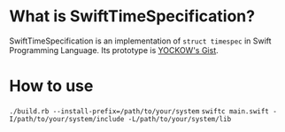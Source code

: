 # What is SwiftTimeSpecification?
SwiftTimeSpecification is an implementation of `struct timespec` in Swift Programming Language.
Its prototype is [YOCKOW's Gist](https://gist.github.com/YOCKOW/12d9607cb30f40b79fb2).

# How to use
`./build.rb --install-prefix=/path/to/your/system`
`swiftc main.swift -I/path/to/your/system/include -L/path/to/your/system/lib`

